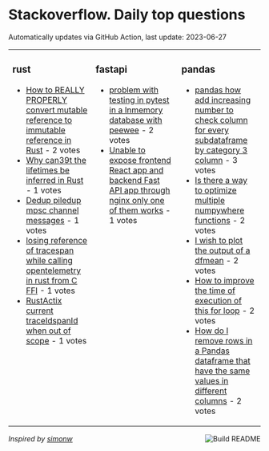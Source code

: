 # Stackoverflow. Daily top questions 

Automatically updates via GitHub Action, last update: <!-- date starts -->2023-06-27<!-- date ends -->


<table><tr><td valign="top" width="33%">

### rust
<!-- rust starts -->
* [How to REALLY PROPERLY convert mutable reference to immutable reference in Rust](https://stackoverflow.com/questions/76558427/how-to-really-properly-convert-mutable-reference-to-immutable-reference-in-rust) - 2 votes
* [Why can39t the lifetimes be inferred in Rust](https://stackoverflow.com/questions/76566258/why-cant-the-lifetimes-be-inferred-in-rust) - 1 votes
* [Dedup piledup mpsc channel messages](https://stackoverflow.com/questions/76562554/dedup-piled-up-mpsc-channel-messages) - 1 votes
* [losing reference of tracespan while calling opentelemetry in rust from C FFI](https://stackoverflow.com/questions/76567318/losing-reference-of-trace-span-while-calling-opentelemetry-in-rust-from-c-ffi) - 1 votes
* [RustActix current traceIdspanId when out of scope](https://stackoverflow.com/questions/76555679/rust-actix-current-traceid-spanid-when-out-of-scope) - 1 votes
<!-- rust ends -->
</td><td valign="top" width="34%">


### fastapi
<!-- fastapi starts -->
* [problem with testing in pytest in a Inmemory database with peewee](https://stackoverflow.com/questions/76560253/problem-with-testing-in-pytest-in-a-in-memory-database-with-peewee) - 2 votes
* [Unable to expose frontend React app and backend Fast API app through nginx only one of them works](https://stackoverflow.com/questions/76566445/unable-to-expose-frontend-react-app-and-backend-fast-api-app-through-nginx-only) - 1 votes
<!-- fastapi ends -->
</td><td valign="top" width="34%">


### pandas
<!-- pandas starts -->
* [pandas how add increasing number to check column for every subdataframe by category 3 column](https://stackoverflow.com/questions/76567554/pandas-how-add-increasing-number-to-check-column-for-every-subdataframe-by-cate) - 3 votes
* [Is there a way to optimize multiple numpywhere functions](https://stackoverflow.com/questions/76564801/is-there-a-way-to-optimize-multiple-numpy-where-functions) - 2 votes
* [I wish to plot the output of a dfmean](https://stackoverflow.com/questions/76560606/i-wish-to-plot-the-output-of-a-df-mean) - 2 votes
* [How to improve the time of execution of this for loop](https://stackoverflow.com/questions/76558860/how-to-improve-the-time-of-execution-of-this-for-loop) - 2 votes
* [How do I remove rows in a Pandas dataframe that have the same values in different columns](https://stackoverflow.com/questions/76555454/how-do-i-remove-rows-in-a-pandas-dataframe-that-have-the-same-values-in-differen) - 2 votes
<!-- pandas ends -->
</td></tr></table>

<a href="https://github.com/hp0404/hp0404/actions"><img src="https://github.com/hp0404/hp0404/workflows/Build%20README/badge.svg" align="right" alt="Build README"></a> <p>*Inspired by  [simonw](https://github.com/simonw/simonw)*</p>
